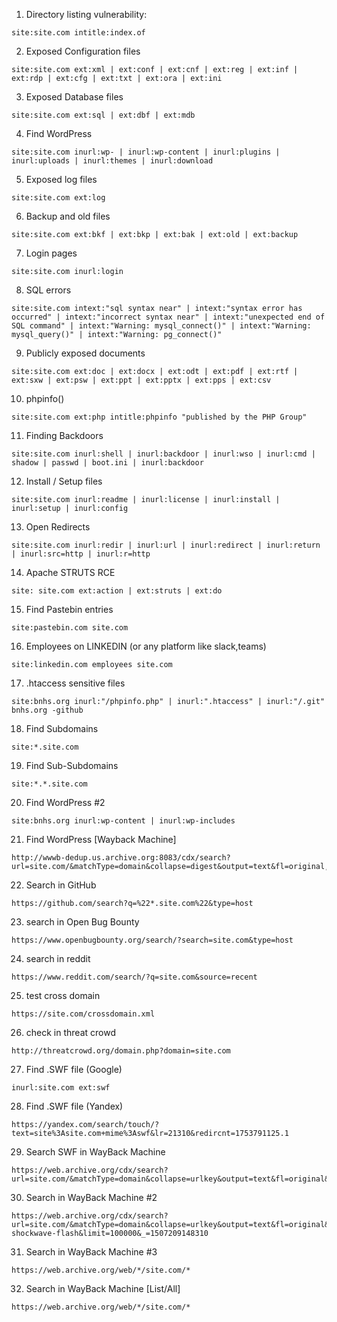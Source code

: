 1) Directory listing vulnerability:
```
site:site.com intitle:index.of
```


2) Exposed Configuration files
```
site:site.com ext:xml | ext:conf | ext:cnf | ext:reg | ext:inf | ext:rdp | ext:cfg | ext:txt | ext:ora | ext:ini
```


3) Exposed Database files
```
site:site.com ext:sql | ext:dbf | ext:mdb
```


4) Find WordPress
```
site:site.com inurl:wp- | inurl:wp-content | inurl:plugins | inurl:uploads | inurl:themes | inurl:download
```


5) Exposed log files
```
site:site.com ext:log
```


6) Backup and old files
```
site:site.com ext:bkf | ext:bkp | ext:bak | ext:old | ext:backup
```

7) Login pages
```
site:site.com inurl:login
```


8) SQL errors
```
site:site.com intext:"sql syntax near" | intext:"syntax error has occurred" | intext:"incorrect syntax near" | intext:"unexpected end of SQL command" | intext:"Warning: mysql_connect()" | intext:"Warning: mysql_query()" | intext:"Warning: pg_connect()"
```


9) Publicly exposed documents
```
site:site.com ext:doc | ext:docx | ext:odt | ext:pdf | ext:rtf | ext:sxw | ext:psw | ext:ppt | ext:pptx | ext:pps | ext:csv
```


10) phpinfo()
```
site:site.com ext:php intitle:phpinfo "published by the PHP Group"
```


11) Finding Backdoors
```
site:site.com inurl:shell | inurl:backdoor | inurl:wso | inurl:cmd | shadow | passwd | boot.ini | inurl:backdoor
```


12) Install / Setup files
```
site:site.com inurl:readme | inurl:license | inurl:install | inurl:setup | inurl:config
```


13) Open Redirects
```
site:site.com inurl:redir | inurl:url | inurl:redirect | inurl:return | inurl:src=http | inurl:r=http
```


14) Apache STRUTS RCE
```
site: site.com ext:action | ext:struts | ext:do
```


15) Find Pastebin entries
```
site:pastebin.com site.com
```


16) Employees on LINKEDIN (or any platform like slack,teams)
```
site:linkedin.com employees site.com
```


17) .htaccess sensitive files
```
site:bnhs.org inurl:"/phpinfo.php" | inurl:".htaccess" | inurl:"/.git" bnhs.org -github
```


18) Find Subdomains
```
site:*.site.com
```


19) Find Sub-Subdomains
```
site:*.*.site.com
```


20) Find WordPress #2
```
site:bnhs.org inurl:wp-content | inurl:wp-includes
```


21) Find WordPress [Wayback Machine]
```
http://wwwb-dedup.us.archive.org:8083/cdx/search?url=site.com/&matchType=domain&collapse=digest&output=text&fl=original,timestamp&filter=urlkey:.*wp[-].*&limit=1000000&xx=
```


22) Search in GitHub 
```
https://github.com/search?q=%22*.site.com%22&type=host
```


23) search in Open Bug Bounty 
```
https://www.openbugbounty.org/search/?search=site.com&type=host
```


24) search in reddit 
```
https://www.reddit.com/search/?q=site.com&source=recent
```


25) test cross domain 
```
https://site.com/crossdomain.xml
```


26) check in threat crowd 
```
http://threatcrowd.org/domain.php?domain=site.com
```



27) Find .SWF file (Google)
```
inurl:site.com ext:swf
```


28) Find .SWF file (Yandex)
```
https://yandex.com/search/touch/?text=site%3Asite.com+mime%3Aswf&lr=21310&redircnt=1753791125.1
```



29) Search SWF in WayBack Machine
```
https://web.archive.org/cdx/search?url=site.com/&matchType=domain&collapse=urlkey&output=text&fl=original&filter=urlkey:.*swf&limit=100000&_=1507209148310
```


30) Search in WayBack Machine #2
```
https://web.archive.org/cdx/search?url=site.com/&matchType=domain&collapse=urlkey&output=text&fl=original&filter=mimetype:application/x-shockwave-flash&limit=100000&_=1507209148310
```



31) Search in WayBack Machine #3
```
https://web.archive.org/web/*/site.com/*
```


32) Search in WayBack Machine [List/All]
```
https://web.archive.org/web/*/site.com/*
```